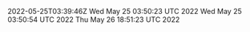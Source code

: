 2022-05-25T03:39:46Z
Wed May 25 03:50:23 UTC 2022
Wed May 25 03:50:54 UTC 2022
Thu May 26 18:51:23 UTC 2022
